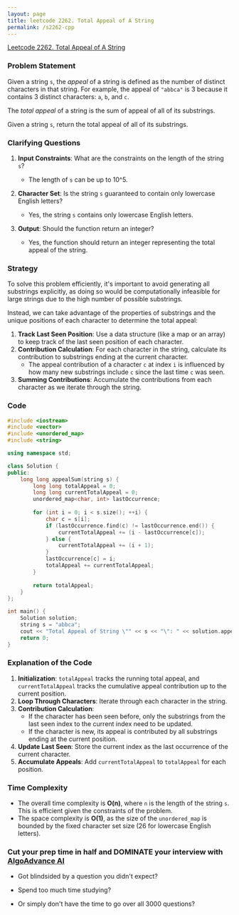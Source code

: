 ```yaml
---
layout: page
title: leetcode 2262. Total Appeal of A String
permalink: /s2262-cpp
---
```

[Leetcode 2262. Total Appeal of A String](https://algoadvance.github.io/algoadvance/l2262)
### Problem Statement
Given a string `s`, the *appeal* of a string is defined as the number of distinct characters in that string. For example, the appeal of `"abbca"` is 3 because it contains 3 distinct characters: `a`, `b`, and `c`.

The *total appeal* of a string is the sum of appeal of all of its substrings.

Given a string `s`, return the total appeal of all of its substrings.

### Clarifying Questions
1. **Input Constraints**: What are the constraints on the length of the string `s`? 
   - The length of `s` can be up to 10^5.

2. **Character Set**: Is the string `s` guaranteed to contain only lowercase English letters?
   - Yes, the string `s` contains only lowercase English letters.

3. **Output**: Should the function return an integer?
   - Yes, the function should return an integer representing the total appeal of the string.

### Strategy
To solve this problem efficiently, it's important to avoid generating all substrings explicitly, as doing so would be computationally infeasible for large strings due to the high number of possible substrings.

Instead, we can take advantage of the properties of substrings and the unique positions of each character to determine the total appeal:
1. **Track Last Seen Position**: Use a data structure (like a map or an array) to keep track of the last seen position of each character.
2. **Contribution Calculation**: For each character in the string, calculate its contribution to substrings ending at the current character.
   - The appeal contribution of a character `c` at index `i` is influenced by how many new substrings include `c` since the last time `c` was seen.
3. **Summing Contributions**: Accumulate the contributions from each character as we iterate through the string.

### Code

```cpp
#include <iostream>
#include <vector>
#include <unordered_map>
#include <string>

using namespace std;

class Solution {
public:
    long long appealSum(string s) {
        long long totalAppeal = 0;
        long long currentTotalAppeal = 0;
        unordered_map<char, int> lastOccurrence;
        
        for (int i = 0; i < s.size(); ++i) {
            char c = s[i];
            if (lastOccurrence.find(c) != lastOccurrence.end()) {
                currentTotalAppeal += (i - lastOccurrence[c]);
            } else {
                currentTotalAppeal += (i + 1);
            }
            lastOccurrence[c] = i;
            totalAppeal += currentTotalAppeal;
        }
        
        return totalAppeal;
    }
};

int main() {
    Solution solution;
    string s = "abbca";
    cout << "Total Appeal of String \"" << s << "\": " << solution.appealSum(s) << endl;
    return 0;
}
```

### Explanation of the Code
1. **Initialization**: `totalAppeal` tracks the running total appeal, and `currentTotalAppeal` tracks the cumulative appeal contribution up to the current position.
2. **Loop Through Characters**: Iterate through each character in the string.
3. **Contribution Calculation**:
   - If the character has been seen before, only the substrings from the last seen index to the current index need to be updated.
   - If the character is new, its appeal is contributed by all substrings ending at the current position.
4. **Update Last Seen**: Store the current index as the last occurrence of the current character.
5. **Accumulate Appeals**: Add `currentTotalAppeal` to `totalAppeal` for each position.

### Time Complexity
- The overall time complexity is **O(n)**, where `n` is the length of the string `s`. This is efficient given the constraints of the problem.
- The space complexity is **O(1)**, as the size of the `unordered_map` is bounded by the fixed character set size (26 for lowercase English letters).


### Cut your prep time in half and DOMINATE your interview with [AlgoAdvance AI](https://algoAdvance.com)

- Got blindsided by a question you didn't expect?

- Spend too much time studying?

- Or simply don't have the time to go over all 3000 questions?


